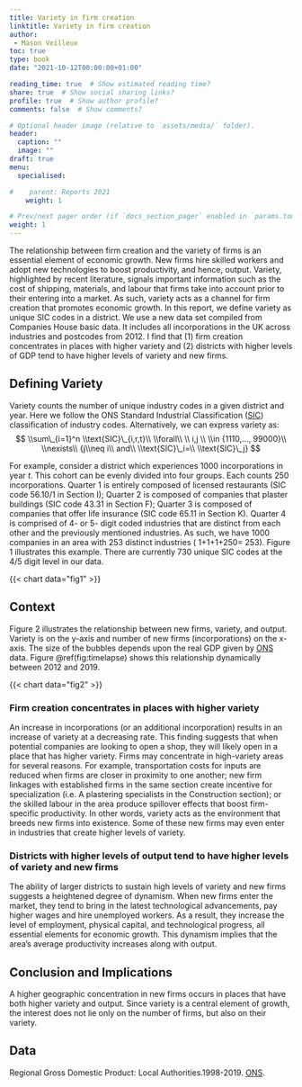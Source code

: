 ```yaml
---
title: Variety in firm creation
linktitle: Variety in firm creation
author:
 - Mason Veilleux
toc: true
type: book
date: "2021-10-12T00:00:00+01:00"

reading_time: true  # Show estimated reading time?
share: true  # Show social sharing links?
profile: true  # Show author profile?
comments: false  # Show comments?

# Optional header image (relative to `assets/media/` folder).
header:
  caption: ""
  image: ""
draft: true
menu:
  specialised:

#    parent: Reports 2021
    weight: 1

# Prev/next pager order (if `docs_section_pager` enabled in `params.toml`)
weight: 1
---
```

The relationship between firm creation and the variety of firms is an essential element of economic growth. New firms hire skilled workers and adopt new technologies to boost productivity, and hence, output. Variety, highlighted by recent literature, signals important information such as the cost of shipping, materials, and labour that firms take into account prior to their entering into a market. As such, variety acts as a channel for firm creation that promotes economic growth. In this report, we define variety as unique SIC codes in a district. We use a new data set compiled from Companies House basic data. It includes all incorporations in the UK across industries and postcodes from 2012. I find that (1) firm creation concentrates in places with higher variety and (2) districts with higher levels of GDP tend to have higher levels of variety and new firms.

## Defining Variety 
Variety counts the number of unique industry codes in a given district and year. Here we follow the ONS Standard Industrial Classification ([SIC](https://onsdigital.github.io/dp-classification-tools/standard-industrial-classification/ONS_SIC_hierarchy_view.html)) classification of industry codes. Alternatively, we can express variety as: 
$$ \\sum\_{i=1}^n \\text{SIC}\_{i,r,t}\\ \\forall\\ \\ i,j \\ \\in {1110,..., 99000}\\ \\nexists\\ {j\\neq i\\ and\\ \\text{SIC}\_i=\\ \\text{SIC}\_j} $$ 

For example, consider a district which experiences 1000 incorporations in year $t$. This cohort can be evenly divided into four groups. Each counts 250 incorporations. Quarter 1 is entirely composed of licensed restaurants (SIC code 56.10/1 in Section I); Quarter 2 is composed of companies that plaster buildings (SIC code 43.31 in Section F); Quarter 3 is composed of companies that offer life insurance (SIC code 65.11 in Section K). Quarter 4 is comprised of 4- or 5- digit coded industries that are distinct from each other and the previously mentioned industries. As such, we have 1000 companies in an area with 253 distinct industries ( 1+1+1+250= 253). Figure 1 illustrates this example. There are currently 730 unique SIC codes at the 4/5 digit level in our data. 

{{< chart data="fig1" >}}

## Context 
Figure 2 illustrates the relationship between new firms, variety, and output. Variety is on the y-axis and number of new firms (incorporations) on the x-axis. The size of the bubbles depends upon the real GDP given by [ONS](https://www.ons.gov.uk/economy/grossdomesticproductgdp/datasets/regionalgrossdomesticproductlocalauthorities) data. Figure @ref(fig:timelapse) shows this relationship dynamically between 2012 and 2019. 

{{< chart data="fig2" >}}

### Firm creation concentrates in places with higher variety 
An increase in incorporations (or an additional incorporation) results in an increase of variety at a decreasing rate. This finding suggests that when potential companies are looking to open a shop, they will likely open in a place that has higher variety. Firms may concentrate in high-variety areas for several reasons. For example, transportation costs for inputs are reduced when firms are closer in proximity to one another; new firm linkages with established firms in the same section create incentive for specialization (i.e. A plastering specialists in the Construction section); or the skilled labour in the area produce spillover effects that boost firm-specific productivity. In other words, variety acts as the environment that breeds new firms into existence. Some of these new firms may even enter in industries that create higher levels of variety. 

### Districts with higher levels of output tend to have higher levels of variety and new firms 
The ability of larger districts to sustain high levels of variety and new firms suggests a heightened degree of dynamism. When new firms enter the market, they tend to bring in the latest technological advancements, pay higher wages and hire unemployed workers. As a result, they increase the level of employment, physical capital, and technological progress, all essential elements for economic growth. This dynamism implies that the area’s average productivity increases along with output. 

## Conclusion and Implications 
A higher geographic concentration in new firms occurs in places that have both higher variety and output. Since variety is a central element of growth, the interest does not lie only on the number of firms, but also on their variety. 

## Data 
Regional Gross Domestic Product: Local Authorities.1998-2019. [ONS](https://www.ons.gov.uk/economy/grossdomesticproductgdp/datasets/regionalgrossdomesticproductlocalauthorities). 
